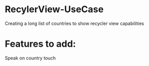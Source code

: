 # RecylerView-UseCase
Creating a long list of countries to show recycler view capabilities

# Features to add:
Speak on country touch
